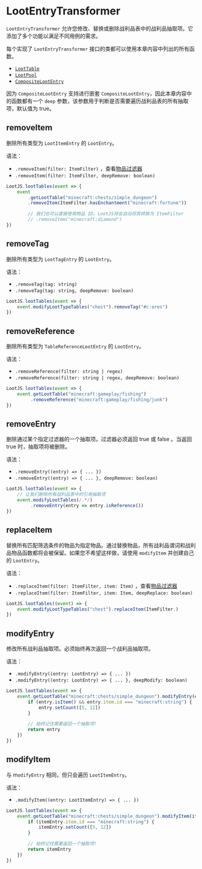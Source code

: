 # LootEntryTransformer

`LootEntryTransformer` 允许您修改、替换或删除战利品表中的战利品抽取项。它添加了多个功能以满足不同用例的需求。

每个实现了 `LootEntryTransformer` 接口的类都可以使用本章内容中列出的所有函数。

- [`LootTable`](LootTable.md)
- [`LootPool`](LootPool.md)
- [`CompositeLootEntry`](LootEntry.md)

因为 `CompositeLootEntry` 支持进行嵌套 `CompositeLootEntry`，因此本章内容中的函数都有一个 `deep` 参数，该参数用于判断是否需要遍历战利品表的所有抽取项，默认值为 true。

## removeItem

删除所有类型为 `LootItemEntry` 的 `LootEntry`。

语法：

- `.removeItem(filter: ItemFilter)` ，查看[物品过滤器](ItemFilter.md)
- `.removeItem(filter: ItemFilter, deepRemove: boolean)`

```js
LootJS.lootTables(event => {
    event
        .getLootTable("minecraft:chests/simple_dungeon")
        .removeItem(ItemFilter.hasEnchantment("minecraft:fortune"))

        // 我们也可以直接使用物品 ID。LootJS将会自动将其转换为 ItemFilter
        // .removeItem("minecraft:diamond")
})
```

## removeTag

删除所有类型为 `LootTagEntry` 的 `LootEntry`。

语法：

- `.removeTag(tag: string)`
- `.removeTag(tag: string, deepRemove: boolean)`

```js
LootJS.lootTables(event => {
    event.modifyLootTypeTables("chest").removeTag("#c:ores")
})
```

## removeReference

删除所有类型为 `TableReferenceLootEntry` 的 `LootEntry`。

语法：

- `.removeReference(filter: string | regex)`
- `.removeReference(filter: string | regex, deepRemove: boolean)`

```js
LootJS.lootTables(event => {
    event.getLootTable("minecraft:gameplay/fishing")
         .removeReference("minecraft:gameplay/fishing/junk")
})
```

## removeEntry

删除通过某个指定过滤器的一个抽取项。过滤器必须返回 true 或 false 。当返回 true 时，抽取项将被删除。

语法：

- `.removeEntry((entry) => { ... })`
- `.removeEntry((entry) => { ... }, deepRemove: boolean)`

```js
LootJS.lootTables(event => {
    // 让我们删除所有战利品表中的引用抽取项
    event.modifyLootTables(/.*/)
         .removeEntry(entry => entry.isReference())
})
```

## replaceItem

替换所有匹配筛选条件的物品为指定物品。通过替换物品，所有战利品谓词和战利品物品函数都将会被保留。如果您不希望这样做，请使用 `modifyItem` 并创建自己的 `LootEntry`。

语法：

- `.replaceItem(filter: ItemFilter, item: Item)` ，查看[物品过滤器](ItemFilter.md)
- `.replaceItem(filter: ItemFilter, item: Item, deepReplace: boolean)`

```js
LootJS.lootTables((event) => {
    event.modifyLootTypeTables("chest").replaceItem(ItemFilter.)
})
```

## modifyEntry

修改所有战利品抽取项。必须始终再次返回一个战利品抽取项。

语法：

- `.modifyEntry((entry: LootEntry) => { ... })`
- `.modifyEntry((entry: LootEntry) => { ... }, deepModify: boolean)`

```js
LootJS.lootTables(event => {
    event.getLootTable("minecraft:chests/simple_dungeon").modifyEntry(entry => {
        if (entry.isItem() && entry.item.id === "minecraft:string") {
            entry.setCount([5, 12])
        }

        // 始终记住需要返回一个抽取项!
        return entry
    })
})
```

## modifyItem

与 m`odifyEntry` 相同，但只会遍历 `LootItemEntry`。

语法：

- `.modifyItem((entry: LootItemEntry) => { ... })`

```js
LootJS.lootTables(event => {
    event.getLootTable("minecraft:chests/simple_dungeon").modifyItem(itemEntry => {
        if (itemEntry.item.id === "minecraft:string") {
            itemEntry.setCount([5, 12])
        }

        // 始终记住需要返回一个抽取项!
        return itemEntry
    })
})
```
